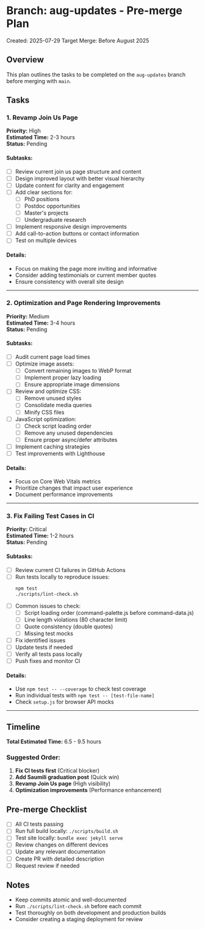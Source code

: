 # Branch: aug-updates - Pre-merge Plan

Created: 2025-07-29
Target Merge: Before August 2025

## Overview
This plan outlines the tasks to be completed on the `aug-updates` branch before merging with `main`.

## Tasks

### 1. Revamp Join Us Page
**Priority:** High  
**Estimated Time:** 2-3 hours  
**Status:** Pending

#### Subtasks:
- [ ] Review current join us page structure and content
- [ ] Design improved layout with better visual hierarchy
- [ ] Update content for clarity and engagement
- [ ] Add clear sections for:
  - [ ] PhD positions
  - [ ] Postdoc opportunities
  - [ ] Master's projects
  - [ ] Undergraduate research
- [ ] Implement responsive design improvements
- [ ] Add call-to-action buttons or contact information
- [ ] Test on multiple devices

#### Details:
- Focus on making the page more inviting and informative
- Consider adding testimonials or current member quotes
- Ensure consistency with overall site design

---

### 2. Optimization and Page Rendering Improvements
**Priority:** Medium  
**Estimated Time:** 3-4 hours  
**Status:** Pending

#### Subtasks:
- [ ] Audit current page load times
- [ ] Optimize image assets:
  - [ ] Convert remaining images to WebP format
  - [ ] Implement proper lazy loading
  - [ ] Ensure appropriate image dimensions
- [ ] Review and optimize CSS:
  - [ ] Remove unused styles
  - [ ] Consolidate media queries
  - [ ] Minify CSS files
- [ ] JavaScript optimization:
  - [ ] Check script loading order
  - [ ] Remove any unused dependencies
  - [ ] Ensure proper async/defer attributes
- [ ] Implement caching strategies
- [ ] Test improvements with Lighthouse

#### Details:
- Focus on Core Web Vitals metrics
- Prioritize changes that impact user experience
- Document performance improvements

---

### 3. Fix Failing Test Cases in CI
**Priority:** Critical  
**Estimated Time:** 1-2 hours  
**Status:** Pending

#### Subtasks:
- [ ] Review current CI failures in GitHub Actions
- [ ] Run tests locally to reproduce issues:
  ```bash
  npm test
  ./scripts/lint-check.sh
  ```
- [ ] Common issues to check:
  - [ ] Script loading order (command-palette.js before command-data.js)
  - [ ] Line length violations (80 character limit)
  - [ ] Quote consistency (double quotes)
  - [ ] Missing test mocks
- [ ] Fix identified issues
- [ ] Update tests if needed
- [ ] Verify all tests pass locally
- [ ] Push fixes and monitor CI

#### Details:
- Use `npm test -- --coverage` to check test coverage
- Run individual tests with `npm test -- [test-file-name]`
- Check `setup.js` for browser API mocks

---

## Timeline

**Total Estimated Time:** 6.5 - 9.5 hours

### Suggested Order:
1. **Fix CI tests first** (Critical blocker)
2. **Add Saumili graduation post** (Quick win)
3. **Revamp Join Us page** (High visibility)
4. **Optimization improvements** (Performance enhancement)

## Pre-merge Checklist

- [ ] All CI tests passing
- [ ] Run full build locally: `./scripts/build.sh`
- [ ] Test site locally: `bundle exec jekyll serve`
- [ ] Review changes on different devices
- [ ] Update any relevant documentation
- [ ] Create PR with detailed description
- [ ] Request review if needed

## Notes

- Keep commits atomic and well-documented
- Run `./scripts/lint-check.sh` before each commit
- Test thoroughly on both development and production builds
- Consider creating a staging deployment for review